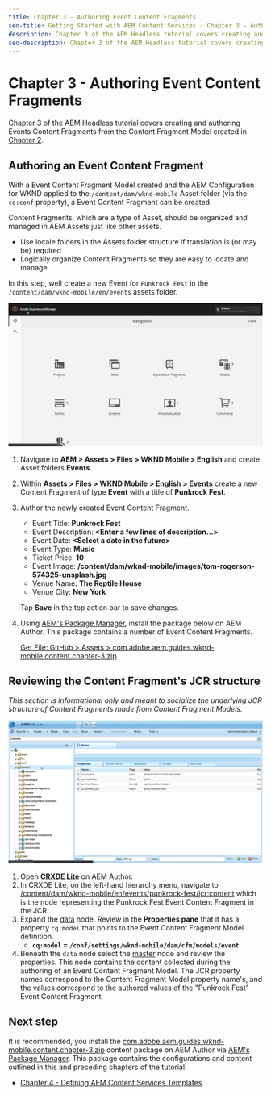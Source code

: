 ```yaml
---
title: Chapter 3 - Authoring Event Content Fragments
seo-title: Getting Started with AEM Content Services - Chapter 3 - Authoring Event Content Fragments
description: Chapter 3 of the AEM Headless tutorial covers creating and authoring Event Content Fragments from the Content Fragment Model created in Chapter 2.
seo-description: Chapter 3 of the AEM Headless tutorial covers creating and authoring Event Content Fragments from the Content Fragment Model created in Chapter 2.
---
```


# Chapter 3 - Authoring Event Content Fragments

Chapter 3 of the AEM Headless tutorial covers creating and authoring Events Content Fragments from the Content Fragment Model created in [Chapter 2](./chapter-2.md).

## Authoring an Event Content Fragment

With a Event Content Fragment Model created and the AEM Configuration for WKND applied to the `/content/dam/wknd-mobile` Asset folder (via the `cq:conf` property), a Event Content Fragment can be created.

Content Fragments, which are a type of Asset, should be organized and managed in AEM Assets just like other assets.

* Use locale folders in the Assets folder structure if translation is (or may be) required
* Logically organize Content Fragments so they are easy to locate and manage

In this step, well create a new Event for `Punkrock Fest` in the `/content/dam/wknd-mobile/en/events` assets folder.

![Create a new Event Content Fragment](assets/chapter-3/create-a-new-event-content-fragment.gif)

1. Navigate to **AEM > Assets > Files > WKND Mobile > English** and create Asset folders **Events**.
1. Within **Assets > Files > WKND Mobile > English > Events** create a new Content Fragment of type **Event** with a title of **Punkrock Fest**.
1. Author the newly created Event Content Fragment.

    * Event Title: **Punkrock Fest**
    * Event Description: **&lt;Enter a few lines of description...&gt;**
    * Event Date: **&lt;Select a date in the future&gt;**
    * Event Type: **Music**
    * Ticket Price: **10**
    * Event Image: **/content/dam/wknd-mobile/images/tom-rogerson-574325-unsplash.jpg**
    * Venue Name: **The Reptile House**
    * Venue City: **New York**
  
   Tap **Save** in the top action bar to save changes.

1. Using [AEM's Package Manager](http://localhost:4502/crx/packmgr/index.jsp), install the package below on AEM Author. This package contains a number of Event Content Fragments.

   [Get File: GitHub > Assets > com.adobe.aem.guides.wknd-mobile.content.chapter-3.zip](https://github.com/adobe/aem-guides-wknd-mobile/releases/latest)

## Reviewing the Content Fragment's JCR structure

*This section is informational only and meant to socialize the underlying JCR structure of Content Fragments made from Content Fragment Models.*

![Content Fragment JCR Node Structure](assets/chapter-3/content-fragment-node-structure.gif)

1. Open **[CRXDE Lite](http://localhost:4502/crx/de/index.jsp)** on AEM Author.  
1. In CRXDE Lite, on the left-hand hierarchy menu, navigate to [/content/dam/wknd-mobile/en/events/punkrock-fest/jcr:content](http://localhost:4502/crx/de/index.jsp#/content/dam/wknd-mobile/en/events/punkrock-fest/jcr:content) which is the node representing the Punkrock Fest Event Content Fragment in the JCR.
1. Expand the [data](http://localhost:4502/crx/de/index.jsp#/content/dam/wknd-mobile/en/events/punkrock-fest/jcr:content/data/master) node.
Review in the **Properties pane** that it has a property `cq:model` that points to the Event Content Fragment Model definition.
    * **`cq:model` **=** `/conf/settings/wknd-mobile/dam/cfm/models/event`**
1. Beneath the `data` node select the [master](http://localhost:4502/crx/de/index.jsp#/content/dam/wknd-mobile/en/events/punkrock-fest/jcr:content/data/master) node and review the properties. This node contains the content collected during the authoring of an Event Content Fragment Model. The JCR property names correspond to the Content Fragment Model property name's, and the values correspond to the authored values of the "Punkrock Fest" Event Content Fragment.

## Next step

It is recommended, you install the [com.adobe.aem.guides.wknd-mobile.content.chapter-3.zip](https://github.com/adobe/aem-guides-wknd-mobile/releases/latest) content package on AEM Author via [AEM's Package Manager](http://localhost:4502/crx/packmgr/index.jsp). This package contains the configurations and content outlined in this and preceding chapters of the tutorial.

* [Chapter 4 - Defining AEM Content Services Templates](./chapter-4.md)
